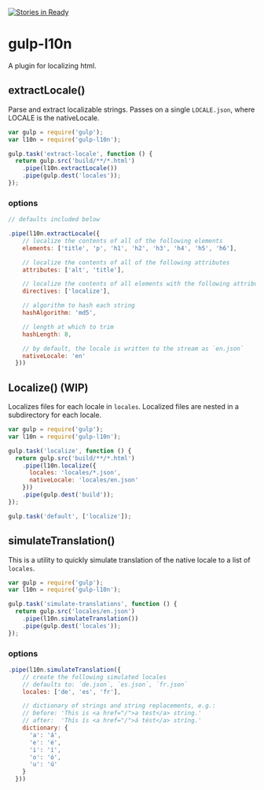 [![Stories in Ready](https://badge.waffle.io/bitjson/gulp-l10n.png?label=ready&title=Ready)](https://waffle.io/bitjson/gulp-l10n)
# gulp-l10n

A plugin for localizing html.

## extractLocale()

Parse and extract localizable strings. Passes on a single `LOCALE.json`, where LOCALE is the nativeLocale.

```js
var gulp = require('gulp');
var l10n = require('gulp-l10n');

gulp.task('extract-locale', function () {
  return gulp.src('build/**/*.html')
    .pipe(l10n.extractLocale())
    .pipe(gulp.dest('locales'));
});
```

### options

```js
// defaults included below

.pipe(l10n.extractLocale({
    // localize the contents of all of the following elements
    elements: ['title', 'p', 'h1', 'h2', 'h3', 'h4', 'h5', 'h6'],

    // localize the contents of all of the following attributes
    attributes: ['alt', 'title'],

    // localize the contents of all elements with the following attributes
    directives: ['localize'],

    // algorithm to hash each string
    hashAlgorithm: 'md5',

    // length at which to trim
    hashLength: 8,

    // by default, the locale is written to the stream as `en.json`
    nativeLocale: 'en'
  }))
```

## Localize() (WIP)

Localizes files for each locale in `locales`. Localized files are nested in a subdirectory for each locale.

```js
var gulp = require('gulp');
var l10n = require('gulp-l10n');

gulp.task('localize', function () {
  return gulp.src('build/**/*.html')
    .pipe(l10n.localize({
      locales: 'locales/*.json',
      nativeLocale: 'locales/en.json'
    }))
    .pipe(gulp.dest('build'));
});

gulp.task('default', ['localize']);

```

## simulateTranslation()

This is a utility to quickly simulate translation of the native locale to a list of `locales`.

```js
var gulp = require('gulp');
var l10n = require('gulp-l10n');

gulp.task('simulate-translations', function () {
  return gulp.src('locales/en.json')
    .pipe(l10n.simulateTranslation())
    .pipe(gulp.dest('locales'));
});
```

### options

```js
.pipe(l10n.simulateTranslation({
    // create the following simulated locales
    // defaults to: `de.json`, `es.json`, `fr.json`
    locales: ['de', 'es', 'fr'],

    // dictionary of strings and string replacements, e.g.:
    // before: 'This is <a href="/">a test</a> string.'
    // after:  'Thís ís <a href="/">á tést</a> stríng.'
    dictionary: {
      'a': 'á',
      'e': 'é',
      'i': 'í',
      'o': 'ó',
      'u': 'ú'
    }
  }))
```
